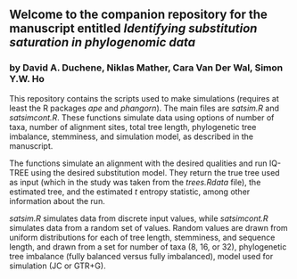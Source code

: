 ## Welcome to the companion repository for the manuscript entitled *Identifying substitution saturation in phylogenomic data*
### by David A. Duchene, Niklas Mather, Cara Van Der Wal, Simon Y.W. Ho

This repository contains the scripts used to make simulations (requires at least the R packages *ape* and *phangorn*). The main files are *satsim.R* and *satsimcont.R*. These functions simulate data using options of number of taxa, number of alignment sites, total tree length, phylogenetic tree imbalance, stemminess, and simulation model, as described in the manuscript.

The functions simulate an alignment with the desired qualities and run IQ-TREE using the desired substitution model. They return the true tree used as input (which in the study was taken from the *trees.Rdata* file), the estimated tree, and the estimated *t* entropy statistic, among other information about the run.

*satsim.R* simulates data from discrete input values, while *satsimcont.R* simulates data from a random set of values. Random values are drawn from uniform distributions for each of tree length, stemminess, and sequence length, and drawn from a set for number of taxa (8, 16, or 32), phylogenetic tree imbalance (fully balanced versus fully imbalanced), model used for simulation (JC or GTR+G).
